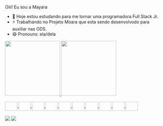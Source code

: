 Oiii! Eu sou a Mayara 

- 🌱 Hoje estou estudando para me tornar uma programadora Full Stack Jr.
- ⚡ Trabalhando no Projeto Moara que esta sendo desenvolvodo para auxiliar nas ODS.
- 😄 Pronouns: ela/dela

 <div>
<a href="https://github.com/maysouzac">
  <img height="180em" src="https://github-readme-stats.vercel.app/api?username=maysouzac&show_icons=true&theme=dracula&include_all_commits=true&count_private=true"/>
  <img height="180em" src="https://github-readme-stats.vercel.app/api/top-langs/?username=maysouzac&layout=compact&langs_count=7&theme=dracula"/>
</div>

<div style = "display inline_block" ><br>
  <img align="center" alt "Java" height= "30" width = "40" scr = "https://img.shields.io/badge/Java-ED8B00?style=for-the-badge&logo=openjdk&logoColor=white" >
  <img align="center" alt "Spring" height= "30" width = "40" scr = "https://img.shields.io/badge/Spring-6DB33F?style=for-the-badge&logo=spring&logoColor=white" >
  <img align="center" alt "My SQL" height= "30" width = "40" scr = "	https://img.shields.io/badge/MySQL-00000F?style=for-the-badge&logo=mysql&logoColor=white" >
  <img align="center" alt "HTML" height= "30" width = "40" scr = "https://img.shields.io/badge/HTML-239120?style=for-the-badge&logo=html5&logoColor=white" >
  <img align="center" alt "Java Script" height= "30" width = "40" scr = "https://img.shields.io/badge/JavaScript-F7DF1E?style=for-the-badge&logo=javascript&logoColor=black" >
  <img align="center" alt "Node Js" height= "30" width = "40" scr = "https://img.shields.io/badge/Node.js-43853D?style=for-the-badge&logo=node.js&logoColor=white" >
  <img align="center" alt "HTML5" height= "30" width = "40" scr = "https://img.shields.io/badge/HTML5-E34F26?style=for-the-badge&logo=html5&logoColor=white" >
  <img align="center" alt "CSS3" height= "30" width = "40" scr = "	https://img.shields.io/badge/CSS3-1572B6?style=for-the-badge&logo=css3&logoColor=white" >
  <img align="center" alt "CSS" height= "30" width = "40" scr = "https://img.shields.io/badge/CSS-239120?&style=for-the-badge&logo=css3&logoColor=white" >
  <img align="center" alt "React" height= "30" width = "40" scr = "https://img.shields.io/badge/React-20232A?style=for-the-badge&logo=react&logoColor=61DAFB" >
</div>

<br>

<div>
  <a href = "https://www.linkedin.com/in/mayara-s-027bb4165/"><img src="https://img.shields.io/badge/LinkedIn-0077B5?style=for-the-badge&logo=linkedin&logoColor=white" target="_blank"></a>
  <a href = "mailto:mayaraasouzacosta@gmail.com"><img src="https://img.shields.io/badge/Gmail-D14836?style=for-the-badge&logo=gmail&logoColor=white" target="_blank"></a>

 </div>

 
